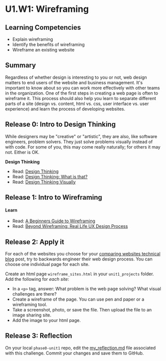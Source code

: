 # U1.W1: Wireframing

## Learning Competencies
- Explain wireframing
- Identify the benefits of wireframing
- Wireframe an existing website 


## Summary

Regardless of whether design is interesting to you or not, web design
matters to end users of the website and business management.  It's
important to know about so you can work more effectively with other
teams in the organization.  One of the first steps in creating a web page
is often to wireframe it. This process should also help you learn to separate different parts of a site (design vs. content, html vs. css, user interface vs. user experience) and learn the process of developing websites.


## Release 0: Intro to Design Thinking

While designers may be "creative" or "artistic", they are also, like
software engineers, problem solvers.  They just solve problems visually
instead of with code.  For some of you, this may come really naturally;
for others it may not.  Either is OK. 
 

**Design Thinking**
* Read: [Design Thinking](http://en.wikipedia.org/wiki/Design_thinking)
* Read: [Design Thinking: What is that?](http://www.fastcompany.com/919258/design-thinking-what)
* Read: [Design Thinking Visually](http://visual.ly/what-design-thinking)


## Release 1: Intro to Wireframing

#### Learn

* Read: [A Beginners Guide to Wireframing](http://webdesign.tutsplus.com/tutorials/a-beginners-guide-to-wireframing--webdesign-7399)
* Read: [Beyond Wireframing: Real Life UX Design Process](http://uxdesign.smashingmagazine.com/2012/08/29/beyond-wireframing-real-life-ux-design-process/)

## Release 2: Apply it
For each of the websites you choose for your [comparing
websites technical blog](../8_technical_blog/) post, try to backwards engineer
their web design process.  You can choose one individual page for each
site.

Create an html page `wireframe_sites.html` in your `unit1_projects` folder.
Add the following for *each site*:

* In a `<p>` tag, answer: What problem is the web page solving? What visual challenges are
there?
* Create a wireframe of the page.  You can use pen and paper or a wireframing tool.  
* Take a screenshot, photo, or save the file. Then upload the file to an
image sharing site.
* Add the image to your html page.

## Release 3: Reflection
On your local `phase0-unit1` repo, edit the [my_reflection.md](my_reflection.md) file associated with this challenge. Commit your changes and save them to GitHub. 

